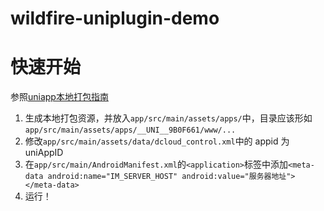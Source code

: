# wildfire-uniplugin-demo

# 快速开始

参照[uniapp本地打包指南](https://nativesupport.dcloud.net.cn/AppDocs/usesdk/android)

1. 生成本地打包资源，并放入`app/src/main/assets/apps/`中，目录应该形如`app/src/main/assets/apps/__UNI__9B0F661/www/...`
2. 修改`app/src/main/assets/data/dcloud_control.xml`中的 appid 为 uniAppID
3. 在`app/src/main/AndroidManifest.xml`的`<application>`标签中添加`<meta-data android:name="IM_SERVER_HOST" android:value="服务器地址"></meta-data>`
4. 运行！
